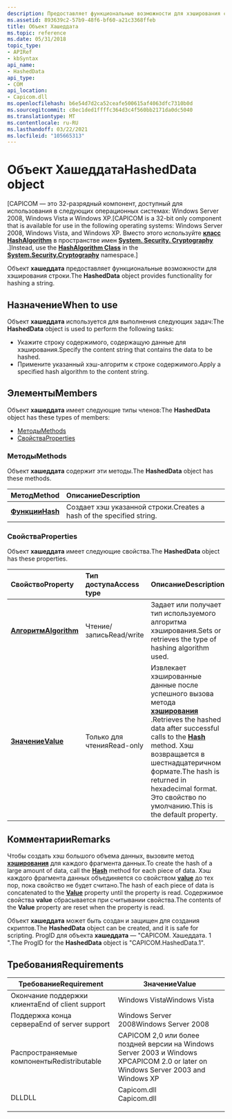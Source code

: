 ```yaml
---
description: Предоставляет функциональные возможности для хэширования строки.
ms.assetid: 893639c2-57b9-48f6-bf60-a21c3368ffeb
title: Объект Хашеддата
ms.topic: reference
ms.date: 05/31/2018
topic_type:
- APIRef
- kbSyntax
api_name:
- HashedData
api_type:
- COM
api_location:
- Capicom.dll
ms.openlocfilehash: b6e54d7d2ca52ceafe500615af4063dfc7310b0d
ms.sourcegitcommit: c8ec1ded1ffffc364d3c4f560bb2171da0dc5040
ms.translationtype: MT
ms.contentlocale: ru-RU
ms.lasthandoff: 03/22/2021
ms.locfileid: "105665313"
---
```

# <a name="hasheddata-object"></a><span data-ttu-id="788b1-103">Объект Хашеддата</span><span class="sxs-lookup"><span data-stu-id="788b1-103">HashedData object</span></span>

<span data-ttu-id="788b1-104">\[CAPICOM — это 32-разрядный компонент, доступный для использования в следующих операционных системах: Windows Server 2008, Windows Vista и Windows XP.</span><span class="sxs-lookup"><span data-stu-id="788b1-104">\[CAPICOM is a 32-bit only component that is available for use in the following operating systems: Windows Server 2008, Windows Vista, and Windows XP.</span></span> <span data-ttu-id="788b1-105">Вместо этого используйте [**класс HashAlgorithm**](/previous-versions/windows/) в пространстве имен [**System. Security. Cryptography**](/dotnet/api/system.security.cryptography?view=dotnet-plat-ext-3.1&preserve-view=true) .\]</span><span class="sxs-lookup"><span data-stu-id="788b1-105">Instead, use the [**HashAlgorithm Class**](/previous-versions/windows/) in the [**System.Security.Cryptography**](/dotnet/api/system.security.cryptography?view=dotnet-plat-ext-3.1&preserve-view=true) namespace.\]</span></span>

<span data-ttu-id="788b1-106">Объект **хашеддата** предоставляет функциональные возможности для хэширования строки.</span><span class="sxs-lookup"><span data-stu-id="788b1-106">The **HashedData** object provides functionality for hashing a string.</span></span>

## <a name="when-to-use"></a><span data-ttu-id="788b1-107">Назначение</span><span class="sxs-lookup"><span data-stu-id="788b1-107">When to use</span></span>

<span data-ttu-id="788b1-108">Объект **хашеддата** используется для выполнения следующих задач:</span><span class="sxs-lookup"><span data-stu-id="788b1-108">The **HashedData** object is used to perform the following tasks:</span></span>

-   <span data-ttu-id="788b1-109">Укажите строку содержимого, содержащую данные для хэширования.</span><span class="sxs-lookup"><span data-stu-id="788b1-109">Specify the content string that contains the data to be hashed.</span></span>
-   <span data-ttu-id="788b1-110">Примените указанный хэш-алгоритм к строке содержимого.</span><span class="sxs-lookup"><span data-stu-id="788b1-110">Apply a specified hash algorithm to the content string.</span></span>

## <a name="members"></a><span data-ttu-id="788b1-111">Элементы</span><span class="sxs-lookup"><span data-stu-id="788b1-111">Members</span></span>

<span data-ttu-id="788b1-112">Объект **хашеддата** имеет следующие типы членов:</span><span class="sxs-lookup"><span data-stu-id="788b1-112">The **HashedData** object has these types of members:</span></span>

-   [<span data-ttu-id="788b1-113">Методы</span><span class="sxs-lookup"><span data-stu-id="788b1-113">Methods</span></span>](#methods)
-   [<span data-ttu-id="788b1-114">Свойства</span><span class="sxs-lookup"><span data-stu-id="788b1-114">Properties</span></span>](#properties)

### <a name="methods"></a><span data-ttu-id="788b1-115">Методы</span><span class="sxs-lookup"><span data-stu-id="788b1-115">Methods</span></span>

<span data-ttu-id="788b1-116">Объект **хашеддата** содержит эти методы.</span><span class="sxs-lookup"><span data-stu-id="788b1-116">The **HashedData** object has these methods.</span></span>



| <span data-ttu-id="788b1-117">Метод</span><span class="sxs-lookup"><span data-stu-id="788b1-117">Method</span></span>                          | <span data-ttu-id="788b1-118">Описание</span><span class="sxs-lookup"><span data-stu-id="788b1-118">Description</span></span>                                        |
|:--------------------------------|:---------------------------------------------------|
| [<span data-ttu-id="788b1-119">**Функции**</span><span class="sxs-lookup"><span data-stu-id="788b1-119">**Hash**</span></span>](hasheddata-hash.md) | <span data-ttu-id="788b1-120">Создает хэш указанной строки.</span><span class="sxs-lookup"><span data-stu-id="788b1-120">Creates a hash of the specified string.</span></span><br/> |



 

### <a name="properties"></a><span data-ttu-id="788b1-121">Свойства</span><span class="sxs-lookup"><span data-stu-id="788b1-121">Properties</span></span>

<span data-ttu-id="788b1-122">Объект **хашеддата** имеет следующие свойства.</span><span class="sxs-lookup"><span data-stu-id="788b1-122">The **HashedData** object has these properties.</span></span>



| <span data-ttu-id="788b1-123">Свойство</span><span class="sxs-lookup"><span data-stu-id="788b1-123">Property</span></span>                                             | <span data-ttu-id="788b1-124">Тип доступа</span><span class="sxs-lookup"><span data-stu-id="788b1-124">Access type</span></span>           | <span data-ttu-id="788b1-125">Описание</span><span class="sxs-lookup"><span data-stu-id="788b1-125">Description</span></span>                                                                                                                                                                          |
|:-----------------------------------------------------|:----------------------|:-------------------------------------------------------------------------------------------------------------------------------------------------------------------------------------|
| [<span data-ttu-id="788b1-126">**Алгоритм**</span><span class="sxs-lookup"><span data-stu-id="788b1-126">**Algorithm**</span></span>](hasheddata-algorithm.md)<br/> | <span data-ttu-id="788b1-127">Чтение/запись</span><span class="sxs-lookup"><span data-stu-id="788b1-127">Read/write</span></span><br/> | <span data-ttu-id="788b1-128">Задает или получает тип используемого алгоритма хэширования.</span><span class="sxs-lookup"><span data-stu-id="788b1-128">Sets or retrieves the type of hashing algorithm used.</span></span><br/>                                                                                                                     |
| [<span data-ttu-id="788b1-129">**Значение**</span><span class="sxs-lookup"><span data-stu-id="788b1-129">**Value**</span></span>](hasheddata-value.md)<br/>         | <span data-ttu-id="788b1-130">Только для чтения</span><span class="sxs-lookup"><span data-stu-id="788b1-130">Read-only</span></span><br/>  | <span data-ttu-id="788b1-131">Извлекает хэшированные данные после успешного вызова метода [**хэширования**](hasheddata-hash.md) .</span><span class="sxs-lookup"><span data-stu-id="788b1-131">Retrieves the hashed data after successful calls to the [**Hash**](hasheddata-hash.md) method.</span></span> <span data-ttu-id="788b1-132">Хэш возвращается в шестнадцатеричном формате.</span><span class="sxs-lookup"><span data-stu-id="788b1-132">The hash is returned in hexadecimal format.</span></span> <span data-ttu-id="788b1-133">Это свойство по умолчанию.</span><span class="sxs-lookup"><span data-stu-id="788b1-133">This is the default property.</span></span><br/> |



 

## <a name="remarks"></a><span data-ttu-id="788b1-134">Комментарии</span><span class="sxs-lookup"><span data-stu-id="788b1-134">Remarks</span></span>

<span data-ttu-id="788b1-135">Чтобы создать хэш большого объема данных, вызовите метод [**хэширования**](hasheddata-hash.md) для каждого фрагмента данных.</span><span class="sxs-lookup"><span data-stu-id="788b1-135">To create the hash of a large amount of data, call the [**Hash**](hasheddata-hash.md) method for each piece of data.</span></span> <span data-ttu-id="788b1-136">Хэш каждого фрагмента данных объединяется со свойством [**value**](hasheddata-value.md) до тех пор, пока свойство не будет считано.</span><span class="sxs-lookup"><span data-stu-id="788b1-136">The hash of each piece of data is concatenated to the [**Value**](hasheddata-value.md) property until the property is read.</span></span> <span data-ttu-id="788b1-137">Содержимое свойства **value** сбрасывается при считывании свойства.</span><span class="sxs-lookup"><span data-stu-id="788b1-137">The contents of the **Value** property are reset when the property is read.</span></span>

<span data-ttu-id="788b1-138">Объект **хашеддата** может быть создан и защищен для создания скриптов.</span><span class="sxs-lookup"><span data-stu-id="788b1-138">The **HashedData** object can be created, and it is safe for scripting.</span></span> <span data-ttu-id="788b1-139">ProgID для объекта **хашеддата** — "CAPICOM. Хашеддата. 1 ".</span><span class="sxs-lookup"><span data-stu-id="788b1-139">The ProgID for the **HashedData** object is "CAPICOM.HashedData.1".</span></span>

## <a name="requirements"></a><span data-ttu-id="788b1-140">Требования</span><span class="sxs-lookup"><span data-stu-id="788b1-140">Requirements</span></span>



| <span data-ttu-id="788b1-141">Требование</span><span class="sxs-lookup"><span data-stu-id="788b1-141">Requirement</span></span> | <span data-ttu-id="788b1-142">Значение</span><span class="sxs-lookup"><span data-stu-id="788b1-142">Value</span></span> |
|----------------------------------|----------------------------------------------------------------------------------------|
| <span data-ttu-id="788b1-143">Окончание поддержки клиента</span><span class="sxs-lookup"><span data-stu-id="788b1-143">End of client support</span></span><br/> | <span data-ttu-id="788b1-144">Windows Vista</span><span class="sxs-lookup"><span data-stu-id="788b1-144">Windows Vista</span></span><br/>                                                               |
| <span data-ttu-id="788b1-145">Поддержка конца сервера</span><span class="sxs-lookup"><span data-stu-id="788b1-145">End of server support</span></span><br/> | <span data-ttu-id="788b1-146">Windows Server 2008</span><span class="sxs-lookup"><span data-stu-id="788b1-146">Windows Server 2008</span></span><br/>                                                         |
| <span data-ttu-id="788b1-147">Распространяемые компоненты</span><span class="sxs-lookup"><span data-stu-id="788b1-147">Redistributable</span></span><br/>       | <span data-ttu-id="788b1-148">CAPICOM 2,0 или более поздней версии на Windows Server 2003 и Windows XP</span><span class="sxs-lookup"><span data-stu-id="788b1-148">CAPICOM 2.0 or later on Windows Server 2003 and Windows XP</span></span><br/>                  |
| <span data-ttu-id="788b1-149">DLL</span><span class="sxs-lookup"><span data-stu-id="788b1-149">DLL</span></span><br/>                   | <dl> <span data-ttu-id="788b1-150"><dt>Capicom.dll</dt></span><span class="sxs-lookup"><span data-stu-id="788b1-150"><dt>Capicom.dll</dt></span></span> </dl> |



 

 
